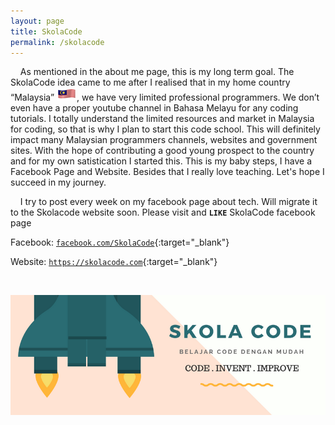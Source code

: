 ```yaml
---
layout: page
title: SkolaCode
permalink: /skolacode
---
```


&nbsp;&nbsp;&nbsp; As mentioned in the about me page, this is my long term goal. The SkolaCode idea came to me after I realised that in my home country “Malaysia” ![Malaysian Flag](assets/malaysia_flag.png), we have very limited professional programmers. We don’t even have a proper youtube channel in Bahasa Melayu for any coding tutorials. I totally understand the limited resources and market in Malaysia for coding, so that is why I plan to start this code school. This will definitely impact many Malaysian programmers channels, websites and government sites. With the hope of contributing a good young prospect to the country and for my own satistication I started this. This is my baby steps, I have a Facebook Page and Website. Besides that I really love teaching. Let's hope I succeed in my journey.

&nbsp;&nbsp;&nbsp; I try to post every week on my facebook page about tech. Will migrate it to the Skolacode website soon. Please visit and **`LIKE`** SkolaCode facebook page

Facebook: [`facebook.com/SkolaCode`](https://www.facebook.com/SkolaCode){:target="_blank"}

Website: [`https://skolacode.com`](https://skolacode.com){:target="_blank"}

<br />
  
![SkolaCode Banner](assets/skolacode_banner.png)
